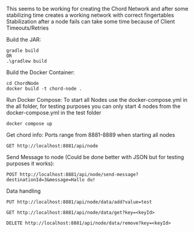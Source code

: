 This seems to be working for creating the Chord Network and after some stabilizing time creates a working network with correct fingertables
Stabilization after a node fails can take some time because of Client Timeouts/Retries

Build the JAR:
```
gradle build
OR
.\gradlew build
```

Build the Docker Container:
```
cd ChordNode
docker build -t chord-node .
```

Run Docker Compose:
To start all Nodes use the docker-compose.yml in the all folder, for testing purposes you can only start 4 nodes from the docker-compose.yml in the test folder

```
docker compose up
```


Get chord info:
Ports range from 8881-8889 when starting all nodes
```
GET http://localhost:8881/api/node
```

Send Message to node (Could be done better with JSON but for testing purposes it works):
```
POST http://localhost:8881/api/node/send-message?destinationId=3&message=Hallo du!
```

Data handling
```
PUT http://localhost:8881/api/node/data/add?value=test
```
```
GET http://localhost:8881/api/node/data/get?key=<keyId>
```
```
DELETE http://localhost:8881/api/node/data/remove?key=<keyId>
```
